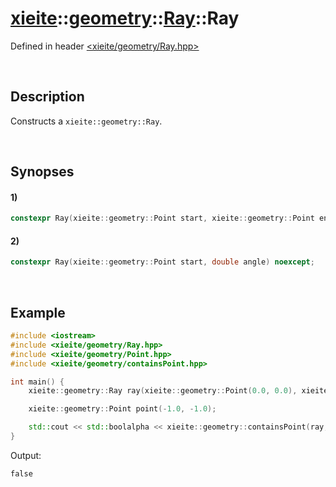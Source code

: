 # [xieite](../../xieite.md)\:\:[geometry](../../geometry.md)\:\:[Ray](../Ray.md)\:\:Ray
Defined in header [<xieite/geometry/Ray.hpp>](../../../include/xieite/geometry/Ray.hpp)

&nbsp;

## Description
Constructs a `xieite::geometry::Ray`.

&nbsp;

## Synopses
#### 1)
```cpp
constexpr Ray(xieite::geometry::Point start, xieite::geometry::Point end) noexcept;
```
#### 2)
```cpp
constexpr Ray(xieite::geometry::Point start, double angle) noexcept;
```

&nbsp;

## Example
```cpp
#include <iostream>
#include <xieite/geometry/Ray.hpp>
#include <xieite/geometry/Point.hpp>
#include <xieite/geometry/containsPoint.hpp>

int main() {
    xieite::geometry::Ray ray(xieite::geometry::Point(0.0, 0.0), xieite::geometry::Point(1.0, 1.0));

    xieite::geometry::Point point(-1.0, -1.0);

    std::cout << std::boolalpha << xieite::geometry::containsPoint(ray, point) << '\n';
}
```
Output:
```
false
```
